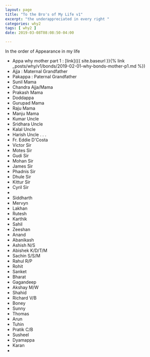 ```yaml
---
layout: page
title: "To the Bro's of My Life v1"
excerpt: "the underappreciated in every right "
categories: why2
tags: [ why2 ]
date: 2019-03-08T08:08:50-04:00

---
```



In the order of Appearance in my life

* Appa
  why mother part 1 : [link]({{ site.baseurl }}{% link _posts/why/v1/bonds/2019-02-01-why-bonds-mother-p1.md %})
* Ajja : Maternal Grandfather
* Pakappa : Paternal Grandfather
* Sunil Mama
* Chandra Ajja/Mama
* Prakash Mama
* Doddappa
* Gurupad Mama
* Raju Mama
* Manju Mama
* Kumar Uncle
* Sridhara Uncle
* Kalal Uncle
* Harish Uncle
.
.
.
* Fr. Eddie D'Costa
* Victor Sir
* Motes Sir
* Gudi Sir
* Mohan Sir
* James Sir
* Phadnis Sir
* Dhule Sir
* Kittur Sir
* Cyril Sir
*
* Siddharth
* Mervyn
* Lakhan
* Rutesh
* Karthik
* Sahil
* Zeeshan
* Anand
* Abanikash
* Ashish N/S
* Abishek K/D/T/M
* Sachin S/S/M
* Rahul R/P
* Rohit
* Sanket
* Bharat
* Gagandeep
* Akshay M/W
* Shahid
* Richard V/B
* Boney
* Sunny
* Thomas
* Arun
* Tuhin
* Pratik C/B
* Susheel
* Dyamappa
* Karan
*
